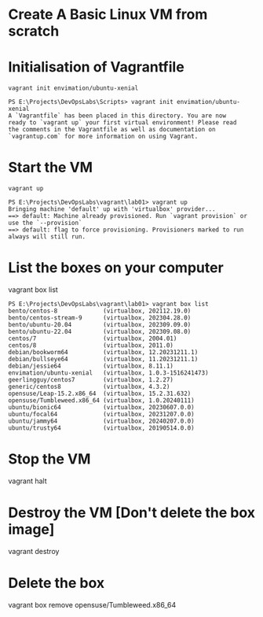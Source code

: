 # Create A Basic Linux VM from scratch

# Initialisation of Vagrantfile
```
vagrant init envimation/ubuntu-xenial
```
```
PS E:\Projects\DevOpsLabs\Scripts> vagrant init envimation/ubuntu-xenial
A `Vagrantfile` has been placed in this directory. You are now   
ready to `vagrant up` your first virtual environment! Please read
the comments in the Vagrantfile as well as documentation on
`vagrantup.com` for more information on using Vagrant.
```

# Start the VM
```
vagrant up
```
```
PS E:\Projects\DevOpsLabs\vagrant\lab01> vagrant up      
Bringing machine 'default' up with 'virtualbox' provider...
==> default: Machine already provisioned. Run `vagrant provision` or use the `--provision`
==> default: flag to force provisioning. Provisioners marked to run always will still run.

```

# List the boxes on your computer
vagrant box list

```
PS E:\Projects\DevOpsLabs\vagrant\lab01> vagrant box list 
bento/centos-8             (virtualbox, 202112.19.0)
bento/centos-stream-9      (virtualbox, 202304.28.0)
bento/ubuntu-20.04         (virtualbox, 202309.09.0)
bento/ubuntu-22.04         (virtualbox, 202309.08.0)
centos/7                   (virtualbox, 2004.01)
centos/8                   (virtualbox, 2011.0)
debian/bookworm64          (virtualbox, 12.20231211.1)
debian/bullseye64          (virtualbox, 11.20231211.1)
debian/jessie64            (virtualbox, 8.11.1)
envimation/ubuntu-xenial   (virtualbox, 1.0.3-1516241473)
geerlingguy/centos7        (virtualbox, 1.2.27)
generic/centos8            (virtualbox, 4.3.2)
opensuse/Leap-15.2.x86_64  (virtualbox, 15.2.31.632)
opensuse/Tumbleweed.x86_64 (virtualbox, 1.0.20240111)
ubuntu/bionic64            (virtualbox, 20230607.0.0)
ubuntu/focal64             (virtualbox, 20231207.0.0)
ubuntu/jammy64             (virtualbox, 20240207.0.0)
ubuntu/trusty64            (virtualbox, 20190514.0.0)
```

# Stop the VM
vagrant halt

# Destroy the VM [Don't delete the box image]
vagrant destroy

# Delete the box
vagrant box remove opensuse/Tumbleweed.x86_64